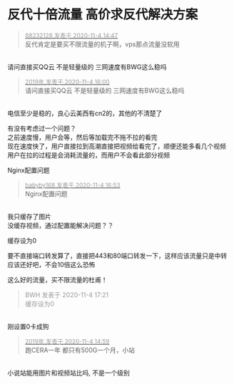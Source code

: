 # 反代十倍流量  高价求反代解决方案


<div class="quote"><blockquote><font size="2"><a href="https://www.hostloc.com/forum.php?mod=redirect&amp;goto=findpost&amp;pid=9401785&amp;ptid=762347" target="_blank"><font color="#999999">88232128 发表于 2020-11-4 14:47</font></a></font><br />
反代肯定是要买不限流量的机子啊，vps那点流量没软用</blockquote></div><br />
请问直接买QQ云 不是轻量级的 三网速度有BWG这么稳吗

<div class="quote"><blockquote><font size="2"><a href="https://www.hostloc.com/forum.php?mod=redirect&amp;goto=findpost&amp;pid=9402164&amp;ptid=762347" target="_blank"><font color="#999999">2019年 发表于 2020-11-4 16:00</font></a></font><br />
请问直接买QQ云 不是轻量级的 三网速度有BWG这么稳吗</blockquote></div><br />
电信至少是稳的，良心云美西有cn2的，其他的不清楚了

有没有考虑过一个问题？<br />
之前速度慢，用户会等，然后等加载完不拖不拉的看完<br />
现在速度快了，用户直接拉到高潮直接把视频给看完了，顺便还能多看几个视频<br />
用户在拉的过程是会消耗流量的，而用户不会看此部分视频

Nginx配置问题

<div class="quote"><blockquote><font size="2"><a href="https://www.hostloc.com/forum.php?mod=redirect&amp;goto=findpost&amp;pid=9402474&amp;ptid=762347" target="_blank"><font color="#999999">babyby168 发表于 2020-11-4 16:53</font></a></font><br />
Nginx配置问题</blockquote></div><br />
我只缓存了图片<br />
没缓存视频，通过配置能解决问题？？

缓存设为0

要不直接端口转发算了，直接把443和80端口转发一下，这样应该流量只是中转应该还好吧，不会10倍这么恐怖

这么好的流量，买不限流量的杜甫！

<div class="quote"><blockquote><font color="#999999">BWH 发表于 2020-11-4 17:21</font><br />
<font color="#999999">缓存设为0</font></blockquote></div><br />
刚设置0卡成狗

<div class="quote"><blockquote><font size="2"><a href="https://www.hostloc.com/forum.php?mod=redirect&amp;goto=findpost&amp;pid=9401851&amp;ptid=762347" target="_blank"><font color="#999999">2019年 发表于 2020-11-4 14:59</font></a></font><br />
跑CERA一年 都只有500G一个月，小站</blockquote></div><br />
小说站能用图片和视频站比吗, 不是一个级别
